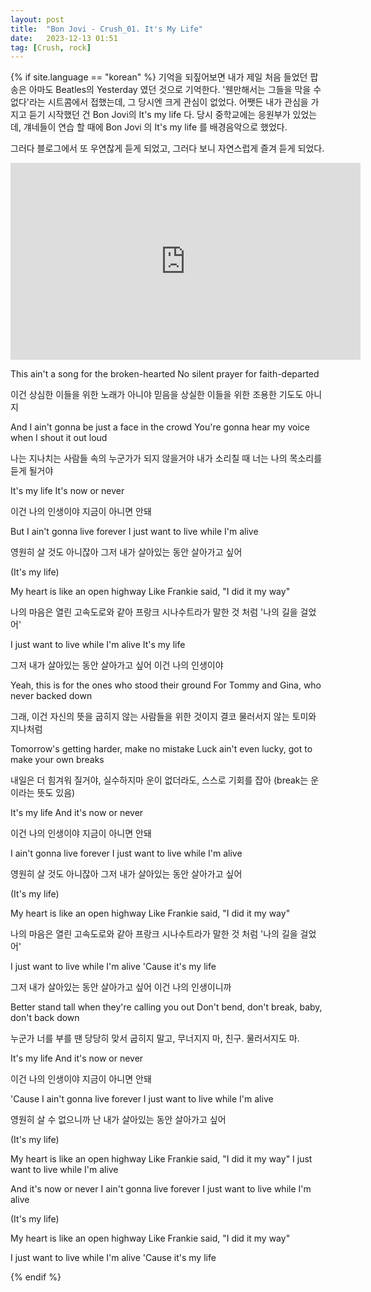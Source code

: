 ```yaml
---
layout: post
title:  "Bon Jovi - Crush_01. It's My Life"
date:   2023-12-13 01:51
tag: [Crush, rock]
---
```


{% if site.language == "korean" %}
기억을 되짚어보면 내가 제일 처음 들었던 팝송은 아마도 Beatles의 Yesterday 였던 것으로 기억한다. '웬만해서는 그들을 막을 수 없다'라는 시트콤에서 접했는데, 그 당시엔 크게 관심이 없었다. 어쨋든 내가 관심을 가지고 듣기 시작했던 건 Bon Jovi의 It's my life 다. 당시 중학교에는 응원부가 있었는데, 걔네들이 연습 할 때에 Bon Jovi 의 It's my life 를 배경음악으로 했었다.

그러다 블로그에서 또 우연찮게 듣게 되었고, 그러다 보니 자연스럽게 즐겨 듣게 되었다.

<iframe width="560" height="315" src="https://www.youtube.com/embed/vx2u5uUu3DE?si=nyaAjkDnw9hGuS0U" title="YouTube video player" frameborder="0" allow="accelerometer; autoplay; clipboard-write; encrypted-media; gyroscope; picture-in-picture; web-share" allowfullscreen></iframe>

This ain't a song for the broken-hearted
No silent prayer for faith-departed

이건 상심한 이들을 위한 노래가 아니야
믿음을 상실한 이들을 위한 조용한 기도도 아니지

And I ain't gonna be just a face in the crowd
You're gonna hear my voice when I shout it out loud

나는 지나치는 사람들 속의 누군가가 되지 않을거야
내가 소리칠 때 너는 나의 목소리를 듣게 될거야

It's my life
It's now or never

이건 나의 인생이야
지금이 아니면 안돼

But I ain't gonna live forever
I just want to live while I'm alive

영원히 살 것도 아니잖아
그저 내가 살아있는 동안 살아가고 싶어

(It's my life)

My heart is like an open highway
Like Frankie said, "I did it my way"

나의 마음은 열린 고속도로와 같아
프랑크 시나수트라가 말한 것 처럼 '나의 길을 걸었어'

I just want to live while I'm alive
It's my life

그저 내가 살아있는 동안 살아가고 싶어
이건 나의 인생이야

Yeah, this is for the ones who stood their ground
For Tommy and Gina, who never backed down

그래, 이건 자신의 뜻을 굽히지 않는 사람들을 위한 것이지
결코 물러서지 않는 토미와 지나처럼

Tomorrow's getting harder, make no mistake
Luck ain't even lucky, got to make your own breaks

내일은 더 힘겨워 질거야, 실수하지마
운이 없더라도, 스스로 기회를 잡아 (break는 운이라는 뜻도 있음)

It's my life
And it's now or never

이건 나의 인생이야
지금이 아니면 안돼

I ain't gonna live forever
I just want to live while I'm alive

영원히 살 것도 아니잖아
그저 내가 살아있는 동안 살아가고 싶어

(It's my life)

My heart is like an open highway
Like Frankie said, "I did it my way"

나의 마음은 열린 고속도로와 같아
프랑크 시나수트라가 말한 것 처럼 '나의 길을 걸었어'

I just want to live while I'm alive
'Cause it's my life

그저 내가 살아있는 동안 살아가고 싶어
이건 나의 인생이니까

Better stand tall when they're calling you out
Don't bend, don't break, baby, don't back down

누군가 너를 부를 땐 당당히 맞서
굽히지 말고, 무너지지 마, 친구. 물러서지도 마.

It's my life
And it's now or never

이건 나의 인생이야
지금이 아니면 안돼

'Cause I ain't gonna live forever
I just want to live while I'm alive

영원히 살 수 없으니까
난 내가 살아있는 동안 살아가고 싶어

(It's my life)

My heart is like an open highway
Like Frankie said, "I did it my way"
I just want to live while I'm alive

And it's now or never
I ain't gonna live forever
I just want to live while I'm alive

(It's my life)

My heart is like an open highway
Like Frankie said, "I did it my way"

I just want to live while I'm alive
'Cause it's my life

{% endif %}